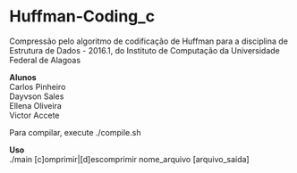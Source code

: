 # Huffman-Coding_c
Compressão pelo algoritmo de codificação de Huffman para a disciplina de Estrutura de Dados - 2016.1, do Instituto de Computação da Universidade Federal de Alagoas  


**Alunos**  
Carlos Pinheiro  
Dayvson Sales  
Ellena Oliveira  
Victor Accete  

Para compilar, execute ./compile.sh  

**Uso**  
./main [c]omprimir|[d]escomprimir nome_arquivo [arquivo_saida]  
